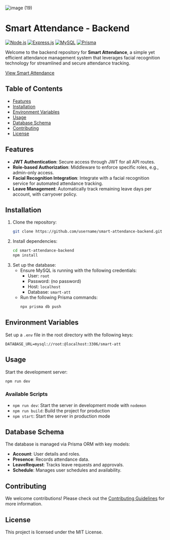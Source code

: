 
![image (19)](https://github.com/user-attachments/assets/99d5bc92-8d22-439c-8726-f851dc1a4be0)

# Smart Attendance - Backend

[![Node.js](https://img.shields.io/badge/Node.js-v18.x-green)](https://nodejs.org/) 
[![Express.js](https://img.shields.io/badge/Express-v4.x-lightgrey)](https://expressjs.com/) 
[![MySQL](https://img.shields.io/badge/MySQL-v8.x-blue)](https://www.mysql.com/) 
[![Prisma](https://img.shields.io/badge/Prisma-v5.x-purple)](https://www.prisma.io/)

Welcome to the backend repository for **Smart Attendance**, a simple yet efficient attendance management system that leverages facial recognition technology for streamlined and secure attendance tracking.

[View Smart Attendance](https://smart-att.curaweda.com/)

## Table of Contents
- [Features](#features)
- [Installation](#installation)
- [Environment Variables](#environment-variables)
- [Usage](#usage)
- [Database Schema](#database-schema)
- [Contributing](#contributing)
- [License](#license)

## Features
- **JWT Authentication**: Secure access through JWT for all API routes.
- **Role-based Authorization**: Middleware to enforce specific roles, e.g., admin-only access.
- **Facial Recognition Integration**: Integrate with a facial recognition service for automated attendance tracking.
- **Leave Management**: Automatically track remaining leave days per account, with carryover policy.

## Installation

1. Clone the repository:
   ```bash
   git clone https://github.com/username/smart-attendance-backend.git
   ```
2. Install dependencies:
   ```bash
   cd smart-attendance-backend
   npm install
   ```
3. Set up the database:
   - Ensure MySQL is running with the following credentials:
     - User: `root`
     - Password: (no password)
     - Host: `localhost`
     - Database: `smart-att`
   - Run the following Prisma commands:
     ```bash
     npx prisma db push
     ```

## Environment Variables
Set up a `.env` file in the root directory with the following keys:
```env
DATABASE_URL=mysql://root:@localhost:3306/smart-att
```

## Usage
Start the development server:
```bash
npm run dev
```

### Available Scripts
- `npm run dev`: Start the server in development mode with `nodemon`
- `npm run build`: Build the project for production
- `npm start`: Start the server in production mode

## Database Schema

The database is managed via Prisma ORM with key models:
- **Account**: User details and roles.
- **Presence**: Records attendance data.
- **LeaveRequest**: Tracks leave requests and approvals.
- **Schedule**: Manages user schedules and availability.

## Contributing
We welcome contributions! Please check out the [Contributing Guidelines](./CONTRIBUTING.md) for more information.

## License
This project is licensed under the MIT License.

